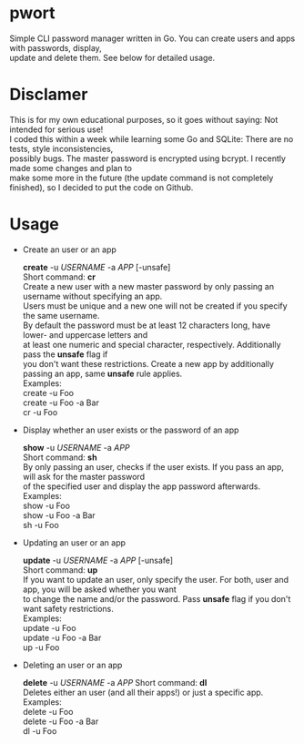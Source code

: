 # pwort
Simple CLI password manager written in Go. You can create users and apps with passwords, display,<br>
update and delete them. See below for detailed usage.

# Disclamer

This is for my own educational purposes, so it goes without saying: Not intended for serious use!<br>
I coded this within a week while learning some Go and SQLite: There are no tests, style inconsistencies,<br>
possibly bugs. The master password is encrypted using bcrypt. I recently made some changes and plan to<br>
make some more in the future (the update command is not completely finished), so I decided to put the code on Github.

# Usage

- Create an user or an app

    **create** -u *USERNAME* -a *APP* [-unsafe]<br>
    Short command: **cr**<br>
    Create a new user with a new master password by only passing an username without specifying an app.<br>
    Users must be unique and a new one will not be created if you specify the same username.<br>
    By default the password must be at least 12 characters long, have lower- and uppercase letters and<br>
    at least one numeric and special character, respectively. Additionally pass the **unsafe** flag if<br>
    you don't want these restrictions. Create a new app by additionally passing an app, same **unsafe** rule applies.<br>
    Examples:<br>
    create -u Foo<br>
    create -u Foo -a Bar<br>
    cr -u Foo

- Display whether an user exists or the password of an app

    **show** -u *USERNAME* -a *APP*<br>
    Short command: **sh**<br>
    By only passing an user, checks if the user exists. If you pass an app, will ask for the master password<br>
    of the specified user and display the app password afterwards.<br>
    Examples:<br>
    show -u Foo<br>
    show -u Foo -a Bar<br>
    sh -u Foo

- Updating an user or an app

    **update** -u *USERNAME* -a *APP* [-unsafe]<br>
    Short command: **up**<br>
    If you want to update an user, only specify the user. For both, user and app, you will be asked whether you want<br>
    to change the name and/or the password. Pass **unsafe** flag if you don't want safety restrictions.<br>
    Examples:<br>
    update -u Foo<br>
    update -u Foo -a Bar<br>
    up -u Foo

- Deleting an user or an app

    **delete** -u *USERNAME* -a *APP*
    Short command: **dl**<br>
    Deletes either an user (and all their apps!) or just a specific app.<br>
    Examples:<br>
    delete -u Foo<br>
    delete -u Foo -a Bar<br>
    dl -u Foo


